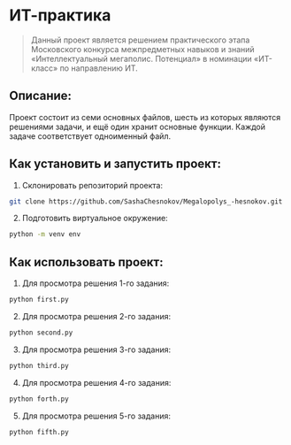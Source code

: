 # ИТ-практика
> Данный проект является решением практического этапа Московского 
конкурса межпредметных навыков и знаний «Интеллектуальный мегаполис. Потенциал» в
номинации «ИТ-класс» по направлению ИТ.

## Описание:
Проект состоит из семи основных файлов, шесть из которых являются решениями задачи, и ещё один хранит основные функции. Каждой задаче соответствует одноименный файл.

## Как установить и запустить проект:
1. Склонировать репозиторий проекта:
```bash
git clone https://github.com/SashaChesnokov/Megalopolys_-hesnokov.git
```
2. Подготовить виртуальное окружение:
```bash
python -m venv env
```

## Как использовать проект:
1. Для просмотра решения 1-го задания:
```bash
python first.py
```
2. Для просмотра решения 2-го задания:
```bash
python second.py
```
3. Для просмотра решения 3-го задания:
```bash
python third.py
```
4. Для просмотра решения 4-го задания:
```bash
python forth.py
```
5. Для просмотра решения 5-го задания:
```bash
python fifth.py
```
